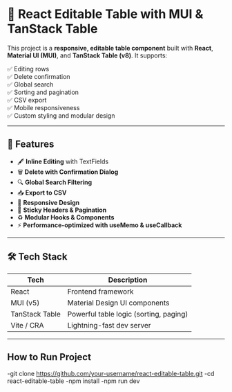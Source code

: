 # 🧾 React Editable Table with MUI & TanStack Table

This project is a **responsive, editable table component** built with **React**, **Material UI (MUI)**, and **TanStack Table (v8)**. It supports:

✅ Editing rows  
✅ Delete confirmation  
✅ Global search  
✅ Sorting and pagination  
✅ CSV export  
✅ Mobile responsiveness  
✅ Custom styling and modular design

---


## 🚀 Features

- 🖋 **Inline Editing** with TextFields
- 🗑 **Delete with Confirmation Dialog**
- 🔍 **Global Search Filtering**
- 📥 **Export to CSV**
- 📱 **Responsive Design**
- 📄 **Sticky Headers & Pagination**
- ♻️ **Modular Hooks & Components**
- ⚡ **Performance-optimized with useMemo & useCallback**

---

## 🛠 Tech Stack

| Tech           | Description                             |
|----------------|-----------------------------------------|
| React          | Frontend framework                      |
| MUI (v5)       | Material Design UI components           |
| TanStack Table | Powerful table logic (sorting, paging) |
| Vite / CRA     | Lightning-fast dev server               |

---

## How to Run Project

-git clone https://github.com/your-username/react-editable-table.git
-cd react-editable-table
-npm install
-npm run dev


